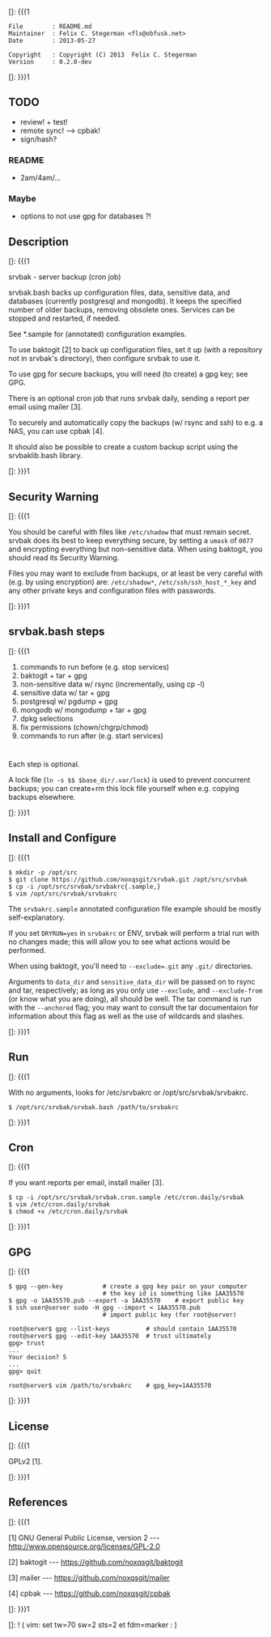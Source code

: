 []: {{{1

    File        : README.md
    Maintainer  : Felix C. Stegerman <flx@obfusk.net>
    Date        : 2013-05-27

    Copyright   : Copyright (C) 2013  Felix C. Stegerman
    Version     : 0.2.0-dev

[]: }}}1

## TODO

  * review! + test!
  * remote sync! --> cpbak!
  * sign/hash?

### README

  * 2am/4am/...

### Maybe

  * options to not use gpg for databases ?!

## Description
[]: {{{1

  srvbak - server backup (cron job)

  srvbak.bash backs up configuration files, data, sensitive data, and
  databases (currently postgresql and mongodb).  It keeps the
  specified number of older backups, removing obsolete ones.  Services
  can be stopped and restarted, if needed.

  See \*.sample for (annotated) configuration examples.

  To use baktogit [2] to back up configuration files, set it up (with
  a repository not in srvbak's directory), then configure srvbak to
  use it.

  To use gpg for secure backups, you will need (to create) a gpg key;
  see GPG.

  There is an optional cron job that runs srvbak daily, sending a
  report per email using mailer [3].

  To securely and automatically copy the backups (w/ rsync and ssh) to
  e.g. a NAS, you can use cpbak [4].

  It should also be possible to create a custom backup script using
  the srvbaklib.bash library.

[]: }}}1

## Security Warning
[]: {{{1

  You should be careful with files like `/etc/shadow` that must remain
  secret.  srvbak does its best to keep everything secure, by setting
  a `umask` of `0077` and encrypting everything but non-sensitive
  data.  When using baktogit, you should read its Security Warning.

  Files you may want to exclude from backups, or at least be very
  careful with (e.g. by using encryption) are: `/etc/shadow*`,
  `/etc/ssh/ssh_host_*_key` and any other private keys and
  configuration files with passwords.

[]: }}}1

## srvbak.bash steps
[]: {{{1

  1. commands to run before (e.g. stop services)
  2. baktogit + tar + gpg
  3. non-sensitive data w/ rsync (incrementally, using cp -l)
  4. sensitive data w/ tar + gpg
  5. postgresql w/ pgdump + gpg
  6. mongodb w/ mongodump + tar + gpg
  7. dpkg selections
  8. fix permissions (chown/chgrp/chmod)
  9. commands to run after (e.g. start services)

#

  Each step is optional.

  A lock file (`ln -s $$ $base_dir/.var/lock`) is used to prevent
  concurrent backups; you can create+rm this lock file yourself when
  e.g. copying backups elsewhere.

[]: }}}1

## Install and Configure
[]: {{{1

    $ mkdir -p /opt/src
    $ git clone https://github.com/noxqsgit/srvbak.git /opt/src/srvbak
    $ cp -i /opt/src/srvbak/srvbakrc{.sample,}
    $ vim /opt/src/srvbak/srvbakrc

  The `srvbakrc.sample` annotated configuration file example should be
  mostly self-explanatory.

  If you set `DRYRUN=yes` in `srvbakrc` or ENV, srvbak will perform a
  trial run with no changes made; this will allow you to see what
  actions would be performed.

  When using baktogit, you'll need to `--exclude=.git` any `.git/`
  directories.

  Arguments to `data_dir` and `sensitive_data_dir` will be passed on
  to rsync and tar, respectively; as long as you only use `--exclude`,
  and `--exclude-from` (or know what you are doing), all should be
  well.  The tar command is run with the `--anchored` flag; you may
  want to consult the tar documentaion for information about this flag
  as well as the use of wildcards and slashes.

[]: }}}1

## Run
[]: {{{1

  With no arguments, looks for /etc/srvbakrc or
  /opt/src/srvbak/srvbakrc.

    $ /opt/src/srvbak/srvbak.bash /path/to/srvbakrc

[]: }}}1

## Cron
[]: {{{1

  If you want reports per email, install mailer [3].

    $ cp -i /opt/src/srvbak/srvbak.cron.sample /etc/cron.daily/srvbak
    $ vim /etc/cron.daily/srvbak
    $ chmod +x /etc/cron.daily/srvbak

[]: }}}1

## GPG
[]: {{{1

    $ gpg --gen-key           # create a gpg key pair on your computer
                              # the key id is something like 1AA35570
    $ gpg -o 1AA35570.pub --export -a 1AA35570    # export public key
    $ ssh user@server sudo -H gpg --import < 1AA35570.pub
                              # import public key (for root@server)

    root@server$ gpg --list-keys          # should contain 1AA35570
    root@server$ gpg --edit-key 1AA35570  # trust ultimately
    gpg> trust
    ...
    Your decision? 5
    ...
    gpg> quit

    root@server$ vim /path/to/srvbakrc    # gpg_key=1AA35570

[]: }}}1

## License
[]: {{{1

  GPLv2 [1].

[]: }}}1

## References
[]: {{{1

  [1] GNU General Public License, version 2
  --- http://www.opensource.org/licenses/GPL-2.0

  [2] baktogit
  --- https://github.com/noxqsgit/baktogit

  [3] mailer
  --- https://github.com/noxqsgit/mailer

  [4] cpbak
  --- https://github.com/noxqsgit/cpbak

[]: }}}1

[]: ! ( vim: set tw=70 sw=2 sts=2 et fdm=marker : )
